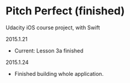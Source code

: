  Pitch Perfect (finished)
================
Udacity iOS course project, with Swift

2015.1.21
- Current: Lesson 3a finished

2015.1.24
- Finished building whole application.
